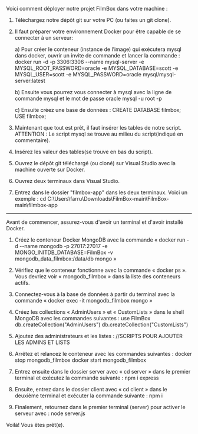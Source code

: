 Voici comment déployer notre projet FilmBox dans votre machine :

1. Téléchargez notre dépôt git sur votre PC (ou faites un git clone).

2. Il faut préparer votre environnement Docker pour être capable de se connecter à un serveur:
   
   a) Pour créer le conteneur (instance de l’image) qui exécutera mysql dans docker, ouvrir un invite de commande et lancer la commande :
      docker run -d -p 3306:3306 --name mysql-server -e MYSQL_ROOT_PASSWORD=oracle -e MYSQL_DATABASE=scott -e MYSQL_USER=scott -e MYSQL_PASSWORD=oracle mysql/mysql-server:latest

   b) Ensuite vous pourrez vous connecter à mysql avec la ligne de commande mysql et le mot de passe oracle
      mysql -u root -p

   c) Ensuite créez une base de données :
      CREATE DATABASE filmbox;
      USE filmbox;

3. Maintenant que tout est prêt, il faut insérer les tables de notre script. ATTENTION : Le script mysql se trouve au milieu du script(indiqué en commentaire).

4. Insérez les valeur des tables(se trouve en bas du script).

5. Ouvrez le dépôt git téléchargé (ou cloné) sur Visual Studio avec la machine ouverte sur Docker.

6. Ouvrez deux terminaux dans Visual Studio.

7. Entrez dans le dossier "filmbox-app" dans les deux terminaux. Voici un exemple : cd C:\Users\farru\Downloads\FilmBox-main\FilmBox-main\filmbox-app



------------------------------------------------------------------------------------------------------------------------



Avant de commencer, assurez-vous d'avoir un terminal et d'avoir installé Docker.

1. Créez le conteneur Docker MongoDB avec la commande  « docker run -d --name mongodb -p 27017:27017 -e MONGO_INITDB_DATABASE=FilmBox -v mongodb_data_filmbox:/data/db mongo »
 
2. Vérifiez que le conteneur fonctionne avec la commande  « docker ps ». Vous devriez voir « mongodb_filmbox » dans la liste des conteneurs actifs.
 
3. Connectez-vous à la base de données à partir du terminal avec la commande « docker exec -it mongodb_filmbox mongo »
 
4. Créez les collections « AdminUsers » et « CustomLists » dans le shell MongoDB avec les commandes suivantes :
use FilmBox
db.createCollection("AdminUsers")
db.createCollection("CustomLists")
 
5. Ajoutez des administrateurs et les listes :
//SCRIPTS POUR AJOUTER LES ADMINS ET LISTS
 
6. Arrêtez et relancez le conteneur avec les commandes suivantes :
docker stop mongodb_filmbox
docker start mongodb_filmbox

9. Entrez ensuite dans le dossier server avec « cd server » dans le premier terminal et exécutez la commande suivante : npm i express

10. Ensuite, entrez dans le dossier client avec « cd client » dans le deuxième terminal et exécuter la commande suivante : npm i

11. Finalement, retournez dans le premier terminal (server) pour activer le serveur avec : node server.js

Voilà! Vous êtes prêt(e).
